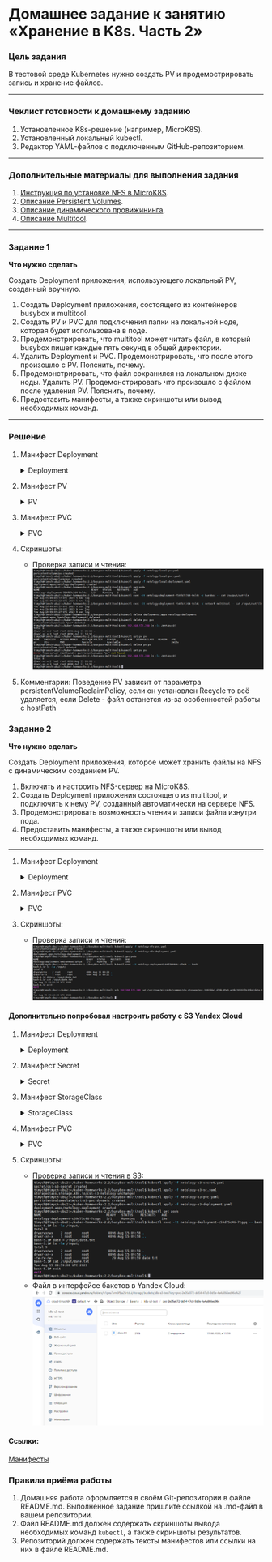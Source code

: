 # Домашнее задание к занятию «Хранение в K8s. Часть 2»

### Цель задания

В тестовой среде Kubernetes нужно создать PV и продемострировать запись и хранение файлов.

------

### Чеклист готовности к домашнему заданию

1. Установленное K8s-решение (например, MicroK8S).
2. Установленный локальный kubectl.
3. Редактор YAML-файлов с подключенным GitHub-репозиторием.

------

### Дополнительные материалы для выполнения задания

1. [Инструкция по установке NFS в MicroK8S](https://microk8s.io/docs/nfs).
2. [Описание Persistent Volumes](https://kubernetes.io/docs/concepts/storage/persistent-volumes/).
3. [Описание динамического провижининга](https://kubernetes.io/docs/concepts/storage/dynamic-provisioning/).
4. [Описание Multitool](https://github.com/wbitt/Network-MultiTool).

------

### Задание 1

**Что нужно сделать**

Создать Deployment приложения, использующего локальный PV, созданный вручную.

1. Создать Deployment приложения, состоящего из контейнеров busybox и multitool.
2. Создать PV и PVC для подключения папки на локальной ноде, которая будет использована в поде.
3. Продемонстрировать, что multitool может читать файл, в который busybox пишет каждые пять секунд в общей директории.
4. Удалить Deployment и PVC. Продемонстрировать, что после этого произошло с PV. Пояснить, почему.
5. Продемонстрировать, что файл сохранился на локальном диске ноды. Удалить PV.  Продемонстрировать что произошло с файлом после удаления PV. Пояснить, почему.
5. Предоставить манифесты, а также скриншоты или вывод необходимых команд.

------

### Решение

1. Манифест Deployment
    <details>
        <summary>Deployment</summary>

    ```yml
    apiVersion: apps/v1
    kind: Deployment
    metadata:
      name: netology-deployment
      namespace: netology
    spec:
      replicas: 1
      selector:
        matchLabels:
          app: netology-apps
      template:
        metadata:
          labels:
            app: netology-apps
        spec:
          containers:
          - name: busybox
            imagePullPolicy: IfNotPresent
            image: busybox:1.36
            command: ['sh', '-c', 'for i in $(seq 30); do sleep 5; echo $(date -u) "5 sec log" >> /output/outfile; done']
            volumeMounts:
              - mountPath: "/output"
                name: netology-volume
            resources:
              limits:
                cpu: "0.1"
                memory: "128Mi"
          - name: network-multitool
            imagePullPolicy: IfNotPresent
            image: wbitt/network-multitool
            env:
            - name: HTTP_PORT
              value: "8080"
            - name: HTTPS_PORT
              value: "11443"
            ports:
            - containerPort: 8080
              name: http-port
            - containerPort: 11443
              name: https-port
            volumeMounts:
              - mountPath: "/input"
                name: netology-volume
            resources:
              limits:
                cpu: "0.1"
                memory: "128Mi"
          volumes:
            - name: netology-volume
              persistentVolumeClaim:
                claimName: pvc
    ```
    </details>

1. Манифест PV
    <details>
        <summary>PV</summary>

    ```yml
    apiVersion: v1
    kind: PersistentVolume
    metadata:
      name: pv
    spec:
      storageClassName: ""
      accessModes:
        - ReadWriteOnce
      capacity:
        storage: 2Gi
      hostPath:
        path: /mnt/pv-01
      persistentVolumeReclaimPolicy: Recycle
    ```
    </details>
1. Манифест PVC
    <details>
        <summary>PVC</summary>

    ```yml
    apiVersion: v1
    kind: PersistentVolumeClaim
    metadata:
      name: pvc
    spec:
      storageClassName: ""
      accessModes:
        - ReadWriteOnce
      resources:
        requests:
          storage: 2Gi
    ```
    </details>

1. Скриншоты:

   - Проверка записи и чтения:\
   ![local-pv](img/local-pv.png)

1. Комментарии:
   Поведение PV зависит от параметра persistentVolumeReclaimPolicy, если он установлен Recycle то всё удаляется, если Delete - файл останется из-за особенностей работы с hostPath




### Задание 2

**Что нужно сделать**

Создать Deployment приложения, которое может хранить файлы на NFS с динамическим созданием PV.

1. Включить и настроить NFS-сервер на MicroK8S.
2. Создать Deployment приложения состоящего из multitool, и подключить к нему PV, созданный автоматически на сервере NFS.
3. Продемонстрировать возможность чтения и записи файла изнутри пода.
4. Предоставить манифесты, а также скриншоты или вывод необходимых команд.

------

1. Манифест Deployment
    <details>
        <summary>Deployment</summary>

    ```yml
    apiVersion: apps/v1
    kind: Deployment
    metadata:
      name: netology-deployment
      namespace: netology
    spec:
      replicas: 1
      selector:
        matchLabels:
          app: netology-apps
      template:
        metadata:
          labels:
            app: netology-apps
        spec:
          containers:
          - name: network-multitool
            imagePullPolicy: IfNotPresent
            image: wbitt/network-multitool
            env:
            - name: HTTP_PORT
              value: "8080"
            - name: HTTPS_PORT
              value: "11443"
            ports:
            - containerPort: 8080
              name: http-port
            - containerPort: 11443
              name: https-port
            volumeMounts:
              - mountPath: "/input"
                name: netology-volume
            resources:
              limits:
                cpu: "0.1"
                memory: "128Mi"
          volumes:
            - name: netology-volume
              persistentVolumeClaim:
                claimName: pvc-nfs
    ```
    </details>

1. Манифест PVC
    <details>
        <summary>PVC</summary>

    ```yml
    ---
    kind: PersistentVolumeClaim
    apiVersion: v1
    metadata:
      name: pvc-nfs
    spec:
      storageClassName: "nfs"
      accessModes:
        - ReadWriteOnce
      resources:
        requests:
          storage: 100Mi
    ```
    </details>

1. Скриншоты:

   - Проверка записи и чтения:\
   ![nfs-pvc](img/nfs-pvc.png)






#### Дополнительно попробовал настроить работу с S3 Yandex Cloud

1. Манифест Deployment
    <details>
        <summary>Deployment</summary>

    ```yml
    apiVersion: apps/v1
    kind: Deployment
    metadata:
      name: netology-deployment
      namespace: netology
    spec:
      replicas: 1
      selector:
        matchLabels:
          app: netology-apps
      template:
        metadata:
          labels:
            app: netology-apps
        spec:
          containers:
          - name: network-multitool
            imagePullPolicy: IfNotPresent
            image: wbitt/network-multitool
            env:
            - name: HTTP_PORT
              value: "8080"
            - name: HTTPS_PORT
              value: "11443"
            ports:
            - containerPort: 8080
              name: http-port
            - containerPort: 11443
              name: https-port
            volumeMounts:
              - mountPath: "/input"
                name: netology-volume
            resources:
              limits:
                cpu: "0.1"
                memory: "128Mi"
          volumes:
            - name: netology-volume
              persistentVolumeClaim:
                claimName: csi-s3-pvc-dynamic
                readOnly: false
    ```
    </details>

1. Манифест Secret
    <details>
        <summary>Secret</summary>

    ```yml
    ---
    apiVersion: v1
    kind: Secret
    metadata:
      namespace: kube-system
      name: csi-s3-secret
    stringData:
      accessKeyID: ------
      secretAccessKey: ------
      endpoint: https://storage.yandexcloud.net
    ```
    </details>

1. Манифест StorageClass
    <details>
        <summary>StorageClass</summary>

    ```yml
    ---
    kind: StorageClass
    apiVersion: storage.k8s.io/v1
    metadata:
      name: csi-s3-netology
    provisioner: ru.yandex.s3.csi
    parameters:
      mounter: geesefs
      options: "--memory-limit=1000 --dir-mode=0777 --file-mode=0666"
      bucket: k8s-s3-test
      csi.storage.k8s.io/provisioner-secret-name: csi-s3-secret
      csi.storage.k8s.io/provisioner-secret-namespace: kube-system
      csi.storage.k8s.io/controller-publish-secret-name: csi-s3-secret
      csi.storage.k8s.io/controller-publish-secret-namespace: kube-system
      csi.storage.k8s.io/node-stage-secret-name: csi-s3-secret
      csi.storage.k8s.io/node-stage-secret-namespace: kube-system
      csi.storage.k8s.io/node-publish-secret-name: csi-s3-secret
      csi.storage.k8s.io/node-publish-secret-namespace: kube-system
    ```
    </details>
1. Манифест PVC
    <details>
        <summary>PVC</summary>

    ```yml
    ---
    apiVersion: v1
    kind: PersistentVolumeClaim
    metadata:
      name: csi-s3-pvc-dynamic
      namespace: netology
    spec:
      accessModes:
      - ReadWriteMany
      resources:
        requests:
          storage: 5Gi
      storageClassName: csi-s3-netology
    ```
    </details>

1. Скриншоты:

   - Проверка записи и чтения в S3:\
   ![s3-pvc-cli](img/s3-pvc-cli.png)
   - Файл в интерфейсе бакетов в Yandex Cloud:\
   ![s3-pvc-yc](img/s3-pvc-yc.png)


#### Ссылки:


[Манифесты](https://github.com/Timych84/devops-netology/blob/main/kuber-homeworks-2.2/busybox-multitool/)


### Правила приёма работы

1. Домашняя работа оформляется в своём Git-репозитории в файле README.md. Выполненное задание пришлите ссылкой на .md-файл в вашем репозитории.
2. Файл README.md должен содержать скриншоты вывода необходимых команд `kubectl`, а также скриншоты результатов.
3. Репозиторий должен содержать тексты манифестов или ссылки на них в файле README.md.
